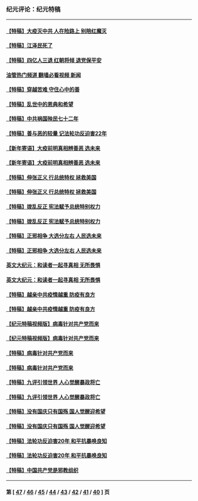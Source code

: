 ### 纪元评论：纪元特稿
---
#### [【特稿】大疫灭中共 人在险路上 别陪红魔灭](../../pages/nsc424/n13890697.md?12250330) 
#### [【特稿】江泽民死了](../../pages/nsc424/n13876300.md?12250330) 
#### [【特稿】四亿人三退 红朝将倾 退党保平安](../../pages/nsc424/n13794378.md?12250330) 
#### [油管热门频道 翻墙必看视频 新闻](ok?12250330)
#### [【特稿】穿越苦难 守住心中的善](../../pages/nsc424/n13784979.md?12250330) 
#### [【特稿】乱世中的恩典和希望](../../pages/nsc424/n13734687.md?12250330) 
#### [【特稿】中共祸国殃民七十二年](../../pages/nsc424/n13272607.md?12250330) 
#### [【特稿】善与恶的较量 记法轮功反迫害22年](../../pages/nsc424/n13086597.md?12250330) 
#### [【新年寄语】大疫前明真相辨善恶 选未来](../../pages/nsc424/n12660855.md?12250330) 
#### [【新年寄语】大疫前明真相辨善恶 选未来](../../pages/nsc424/n12660855.md?12250330) 
#### [【特稿】伸张正义 行总统特权 拯救美国](../../pages/nsc424/n12616806.md?12250330) 
#### [【特稿】伸张正义 行总统特权 拯救美国](../../pages/nsc424/n12616806.md?12250330) 
#### [【特稿】拨乱反正 宪法赋予总统特别权力](../../pages/nsc424/n12598306.md?12250330) 
#### [【特稿】拨乱反正 宪法赋予总统特别权力](../../pages/nsc424/n12598306.md?12250330) 
#### [【特稿】正邪相争 大选分左右 人民选未来](../../pages/nsc424/n12545208.md?12250330) 
#### [【特稿】正邪相争 大选分左右 人民选未来](../../pages/nsc424/n12545208.md?12250330) 
#### [英文大纪元：和读者一起寻真相 无所畏惧](../../pages/nsc424/n12542027.md?12250330) 
#### [英文大纪元：和读者一起寻真相 无所畏惧](../../pages/nsc424/n12542027.md?12250330) 
#### [【特稿】越亲中共疫情越重 防疫有良方](../../pages/nsc424/n12042989.md?12250330) 
#### [【特稿】越亲中共疫情越重 防疫有良方](../../pages/nsc424/n12042989.md?12250330) 
#### [【纪元特稿视频版】病毒针对共产党而来](../../pages/nsc424/n11977328.md?12250330) 
#### [【纪元特稿视频版】病毒针对共产党而来](../../pages/nsc424/n11977328.md?12250330) 
#### [【特稿】病毒针对共产党而来](../../pages/nsc424/n11928818.md?12250330) 
#### [【特稿】病毒针对共产党而来](../../pages/nsc424/n11928818.md?12250330) 
#### [【特稿】九评引领世界 人心觉醒暴政将亡](../../pages/nsc424/n11660496.md?12250330) 
#### [【特稿】九评引领世界 人心觉醒暴政将亡](../../pages/nsc424/n11660496.md?12250330) 
#### [【特稿】没有国庆只有国殇 国人觉醒迎希望](../../pages/nsc424/n11549354.md?12250330) 
#### [【特稿】没有国庆只有国殇 国人觉醒迎希望](../../pages/nsc424/n11549354.md?12250330) 
#### [【特稿】法轮功反迫害20年 和平抗暴唤良知](../../pages/nsc424/n11389135.md?12250330) 
#### [【特稿】法轮功反迫害20年 和平抗暴唤良知](../../pages/nsc424/n11389135.md?12250330) 
#### [【特稿】中国共产党是邪教组织](../../pages/nsc424/n11355551.md?12250330) 

---
#### 第 [ [47](./47.md?12250330) / [46](./46.md?12250330) / [45](./45.md?12250330) / [44](./44.md?12250330) / [43](./43.md?12250330) / [42](./42.md?12250330) / [41](./41.md?12250330) / [40](./40.md?12250330) ] 页
